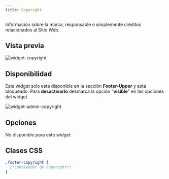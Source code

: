 ```yaml
---
title: Copyright
---
```


Información sobre la marca, responsable o simplemente créditos relacionados al Sitio Web.

## Vista previa

![widget-copyright](/images/widgets/copyright.png)


## Disponibilidad

Este widget solo esta disponible en la sección **Footer-Upper** y está bloqueado. Para **desactivarlo** desmarca la opción "**visible**" en las opciones del widget.

![widget-admin-copyright](/images/widgets/admin-copyright.png)

## Opciones

No disponible para este widget

## Clases CSS

```css
.footer-copyright {
  /*contenedor de copyright*/
}
```